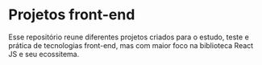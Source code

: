 # Projetos front-end

Esse repositório reune diferentes projetos criados para o estudo, teste e prática de tecnologias front-end, mas com maior foco na biblioteca React JS e seu ecossitema.
